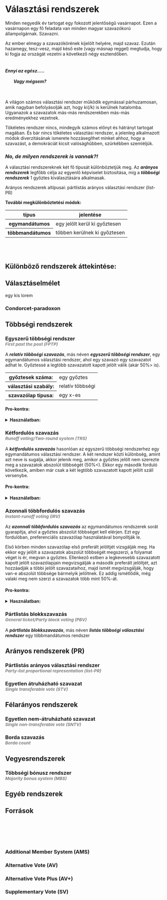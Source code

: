 # Választási rendszerek

Minden negyedik év tartogat egy fokozott jelentőségű vasárnapot. Ezen a vasárnapon egy fő feladata van minden magyar szavazókorú állampolgárnak. Szavazni.

Az ember elmegy a szavazókörének kijelölt helyére, majd szavaz. Ezután hazamegy, tesz-vesz, majd késő este (vagy másnap reggel) megtudja, hogy ki fogja az országát vezetni a következő négy esztendőben.
<br><br>
<h4 style=font-style:italic;">
    Ennyi az egész.....
    <br><br>&nbsp;&nbsp;&nbsp;&nbsp;&nbsp;&nbsp;&nbsp;
    Vagy mégsem?<br>
</h4>
<br>

A világon számos választási rendszer működik egymással párhuzamosan, amik nagyban befolyásolják azt, hogy ki(/k) is kerülnek hatalomba. Ugyanazok a szavazatok más-más rendszerekben más-más eredményekhez vezetnek. 

Tökéletes rendszer nincs, mindegyik számos előnyt és hátrányt tartogat magában. És bár nincs tökéletes választási rendszer, a jelenleg alkalmazott módok diverzitásának ismerete hozzásegíthet minket ahhoz, hogy a szavazást, a demokráciát kicsit valósághűbben, szürkébben szemléljük.

### *No, de milyen rendszerek is vannak?!*
A választási rendszereknek két fő típusát különböztetjük meg. Az ***arányos rendszerek*** legfőbb célja az egyenlő képviselet biztosítása, míg a ***többségi rendszerek*** 1 győztes kiválasztására alkalmasak.

Arányos rendszerek altípusai: pártlistás arányos választási rendszer (list-PR)

**További megkülönböztetési módok:**
<table>
    <thead>
        <tr>
            <th style="text-align:center">típus</th>
            <th style="text-align:center">jelentése</th>
        </tr>
    </thead>
    <tr>
        <th>egymandátumos</th>
        <td>egy jelölt kerül ki győztesen</td>
    </tr>
    <tr>
        <th>többmandátumos</th>
        <td>többen kerülnek ki győztesen</td>
    </tr>
</table>
<br><br>

## Különböző rendszerek áttekintése:



## Választáselmélet
egy kis lorem

### Condorcet-paradoxon


## Többségi rendszerek

### Egyszerű többségi rendszer<br><sup style="color:gray">*First past the post (FPTP)*</sup>
A ***relatív többségi szavazás***, más néven ***egyszerű többségi rendszer***, egy egymandátumos választási rendszer, ahol egy szavazó egy szavazatot adhat le. Győztessé a legtöbb szavazatott kapott jelölt válik (akár 50%> is).

<table>
    <tr>
        <th>győztesek száma:</th>
        <td>egy győztes</td>
    </tr>
    <tr>
        <th>választási szabály:</th>
        <td>relatív többségi</td>
    </tr>
    <tr>
        <th>szavazólap típusa:</th>
        <td>egy x-es</td>
    </tr>
</table>

#### Pro-kontra:

<details>
<summary><b>Használatban:</b></summary>
<table>
    <tr>
        <th>államfő megválasztására</th>
        <td>
            <strong>Európa:</strong> Bosznia-Hercegovina, Izland<br><br>
            <strong>Afrika:</strong> Angola, Egyenlítői-Guinea, Gambia, Kamerun, Kongói Demokratikus Köztársaság, Malawi, Ruanda, Tanzánia<br><br>
            <strong>Amerika:</strong> Honduras, Mexikó, Nicaragua, Panama, Paraguay, Venezuela<br><br>
            <strong>Ázsia és Óceánia:</strong> Fülöp-szigetek, Dél-Korea, Kiribiti, Palesztina, Szingapúr, Tajvan
        </td>
    </tr>
    <tr>
        <th>törvényhozó testületek megválasztására</th>
        <td>
            <strong>Európa:</strong> Belarusz, Lengyelország, Egyesült Királyság<br><br>
            <strong>Afrika:</strong> Botswana, Eritrea, Eswatini, Etiópia, Gambia, Ghána, Kenya, Libéria, Malawi, Nigéria, Sierra Leone, Uganda, Zambia<br><br>
            <strong>Amerika:</strong> Amerikai Egyesült Államok, Antigua és Barbuda, Bahama-szigetek, Barbados, Belize, Dominikai Köztársaság, Grenada, Jamaica, Kanada, Saint Kitts és Nevis, Saint Lucia, Saint Vincent és a Grenadine-szigetek, Trinidad és Tobago<br><br>
            <strong>Ázsia és Óceánia:</strong> Azerbajdzsán, Bangladesh, Bhután, India, Jemen, Malajzia, Maldív-szigetek, Mianmar, Mikronézia, Palau, Salamon-szigetek, Szamoa, Tonga
        </td>
    </tr>
</table>
</details>


### Kétfordulós szavazás<br><sup style="color:gray">*Runoff voting/Two-round system (TRS)*</sup>
A ***kétfordulós szavazás*** hasonlóan az egyszerű többségi rendszerhez egy egymandátumos választási rendszer. A két rendszer közti különbség, amint azt neve is sugalja, akkor jelenik meg, amikor a győztes jelölt nem szerezte meg a szavazatok abszolút többségét (50%<). Ekkor egy második forduló következik, amiben már csak a két legtöbb szavazatott kapott jelölt száll versenybe.

#### Pro-kontra:

<details>
<summary><b>Használatban:</b></summary>
<table>
    <tr>
        <th>államfő megválasztására</th>
        <td>
            <strong>Európa:</strong> Ausztria, Belarusz, Ciprus, Észak-Ciprus, Csehország, Finnország, Franciaország, Lengyelország, Litvánia, Moldova, Montenegró, Portugália, Románia, Szerbia, Szlovénia, Ukrajna<br><br>
            <strong>Afrika:</strong> Algéria, Benin, Botswana, Burkina Faso, Burundi, Cabo Verde, Comore-szigetek, Csád, Dzsibuti, Egyiptom, Gabon, Ghána, Guinea, Bissau-Guinea, Kenya, Kongói Köztársaság, Közép-afrikai Köztársaság, Libéria, Madagaszkár, Mali, Mauritánia, Mozambik, Namíbia, Niger, Nigéria, São Tomé és Príncipe, Seychelle-szigetek, Sierra Leone, Szenegál, Szudán, Togo, Tunézia, Uganda, Zambia, Zimbabwe<br><br>
            <strong>Amerika:</strong> Argentína, Bolívia, Brazília, Chile, Costa Rica, Dominikai Köztársaság, Ecuador, El Salvador, Guatemala, Haiti, Kolumbia, Saint Lucia, Uruguay<br><br>
            <strong>Ázsia és Óceánia:</strong> Azerbajdzsán, Bhután, Indonézia, Irán, Jemen, Kazahsztán, Kirgizisztán, Maldív-szigetek, Mongólia, Oroszország, Palau, Szíria, Tádzsikisztán, Kelet-Timor, Törökország, Türkmenisztán, Üzbegisztán
        </td>
    </tr>
</table>
</details>


### Azonnali többfordulós szavazás<br><sup style="color:gray">*Instant-runoff voting (IRV)*</sup>
Az ***azonnali többfordulós szavazás*** az egymandátumos rendszerek sorát gyarapítja, ahol a győztes abszolút többséget kell elérjen. Ezt egy fordulóban, preferenciális szavazólap használatával bonyolítják le. 

Első körben minden szavazólap első preferált jelöltjét vizsgálják meg. Ha ekkor egy jelölt a szavazatok abszolút többségét megszerzi, a folyamat véget is ér, megvan a győztes. Ellenkező estben a legkevesebb szavazatott kapott jelölt szavazólapjain megvizsgálják a második preferált jelöltjét, azt hozzáadják a többi jelölt szavazataihoz, majd ismét megvizsgálják, hogy van-e abszolút többsége bármelyik jelöltnek. Ez addig ismétlődik, még valaki meg nem szerzi a szavazatok több mint 50%-át.

#### Pro-kontra:

<details>
<summary><b>Használatban:</b></summary>
<table>
    <tr>
        <th>államfő megválasztására</th>
        <td>
            <strong>Európa:</strong> Írország
        </td>
    </tr>
    <tr>
        <th>törvényhozó testületek megválasztására</th>
        <td>
            <strong>Ázsia és Óceánia:</strong> Ausztrália, Pápua Új-Guinea <sup>1</sup>
        </td>
    </tr>
</table>

<sup>1 - módosított IRV</sup>
</details>


### Pártlistás blokkszavazás<br><sup style="color:gray">*General ticket/Party block voting (PBV)*</sup>

A ***pártlistás blokkszavazás***, más néven ***listás többségi választási rendszer*** egy többmandátumos rendszer




## Arányos rendszerek (PR)

### Pártlistás arányos választási rendszer<br><sup style="color:gray">*Party-list proportional representation (list-PR)*</sup>

### Egyetlen átruházható szavazat<br><sup style="color:gray">*Single transferable vote (STV)*</sup>


## Félarányos rendszerek

### Egyetlen nem-átruházható szavazat<br><sup style="color:gray">*Single non-transferable vote (SNTV)*</sup>

### Borda szavazás<br><sup style="color:gray">*Borda count*</sup>


## Vegyesrendszerek

### Többségi bónusz rendszer<br><sup style="color:gray">*Majority bonus system (MBS)*</sup>




## Egyéb rendszerek





## Források

<br>
<br>
<br>
<br>

### Additional Member System (AMS)
### Alternative Vote (AV)
### Alternative Vote Plus (AV+)
### Supplementary Vote (SV)

